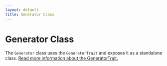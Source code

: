 ```yaml
---
layout: default
title: Generator Class
---
```


# Generator Class

The `Generator` class uses the `GeneratorTrait` and exposes it as a standalone class.
[Read more information about the GeneratorTrait.](/2.0/generator/trait/)
